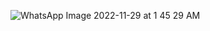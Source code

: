![WhatsApp Image 2022-11-29 at 1 45 29 AM](https://user-images.githubusercontent.com/116415630/204496136-d50e43ab-a108-4536-97d7-fe9bca87e1a8.jpeg)
